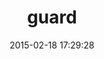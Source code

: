---
layout: post
title:  "guard"
repo:   "guard/guard"
date:   2015-02-18 17:29:28
gemurl: http://guardgem.org
---